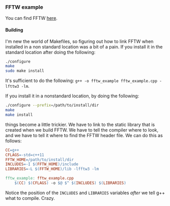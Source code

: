 ### FFTW example 

You can find FFTW <a target="_blank" href="http://www.fftw.org/">here</a>. 

#### Building

I'm new the world of Makefiles, so figuring out how to link FFTW when installed in a 
non standard location was a bit of a pain. If you install it in the standard location 
after doing the following: 

```sh
./configure
make 
sudo make install
```

It's sufficient to do the following: `g++ -o fftw_example fftw_example.cpp -lfttw3 -lm`. 

If you install it in a nonstandard location, by doing the following:

```sh
./configure --prefix=/path/to/install/dir 
make 
make install
```

things become a little trickier. We have to link to the static library that is 
created when we build FFTW. We have to tell the compiler where to look, and we 
have to tell it where to find the FFTW header file. We can do this as follows:

```makefile
CC=g++
CFLAGS=-std=c++11
FFTW_HOME=/path/to/install/dir
INCLUDES=-I $(FFTW_HOME)/include
LIBRARIES=-L $(FFTW_HOME)/lib -lfftw3 -lm

fftw_example: fftw_example.cpp
	$(CC) $(CFLAGS) -o $@ $^ $(INCLUDES) $(LIBRARIES)
```

Notice the position of the `INCLUDES` and `LIBRARIES` variables *after* we tell 
g++ what to compile. Crazy. 
